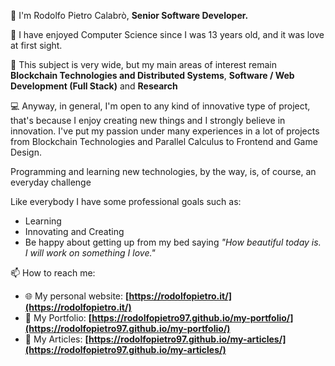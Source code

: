 👋 I'm Rodolfo Pietro Calabrò, **Senior Software Developer.**

💞️ I have enjoyed Computer Science since I was 13 years old, and it was love at first sight.

🌱 This subject is very wide, but my main areas of interest remain **Blockchain Technologies and Distributed Systems**, **Software / Web Development (Full Stack)** and **Research**

:computer: Anyway, in general, I'm open to any kind of innovative type of project, that's because I enjoy creating new things and I strongly believe in innovation.
I've put my passion under many experiences in a lot of projects from Blockchain Technologies and Parallel Calculus to Frontend and Game Design.

Programming and learning new technologies, by the way, is, of course, an everyday challenge

Like everybody I have some professional goals such as:
* Learning
* Innovating and Creating
* Be happy about getting up from my bed saying *"How beautiful today is. I will work on something I love."*

📫 How to reach me:
* :globe_with_meridians: My personal website: **[https://rodolfopietro.it/](https://rodolfopietro.it/)**
* :green_book: My Portfolio: **[https://rodolfopietro97.github.io/my-portfolio/](https://rodolfopietro97.github.io/my-portfolio/)**
* :newspaper: My Articles: **[https://rodolfopietro97.github.io/my-articles/](https://rodolfopietro97.github.io/my-articles/)**


